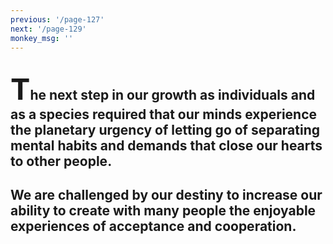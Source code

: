 ```yaml
---
previous: '/page-127'
next: '/page-129'
monkey_msg: ''
---
```


## <span style="font-size:47px;">T</span>he next step in our growth as individuals and as a species required that our minds experience the planetary urgency of letting go of separating mental habits and demands that close our hearts to other people.
## We are challenged by our destiny to increase our ability to create with many people the enjoyable experiences of acceptance and cooperation.
